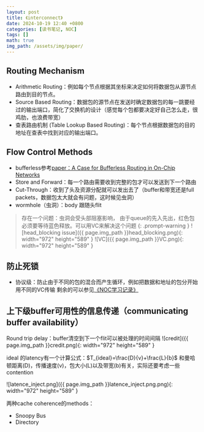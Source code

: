 ```yaml
---
layout: post
title: 《interconnect》
date: 2024-10-19 12:40 +0800
categories: [读书笔记, NOC]
tags: []
math: true
img_path: /assets/img/paper/
---
```


## Routing Mechanism
- Arithmetic Routing：例如每个节点根据其坐标来决定如何将数据包从源节点路由到目的节点。
- Source Based Routing：数据包的源节点在发送时确定数据包的每一跳要经过的输出端口，简化了交换机的设计（感觉每个包都要决定好自己怎么走，很鸡肋，也浪费带宽）
- 查表路由机制 (Table Lookup Based Routing)：每个节点根据数据包的目的地址在查表中找到对应的输出端口。

## Flow Control Methods
- bufferless参考[paper：A Case for Bufferless Routing in On-Chip Networks](https://rockyqluo.github.io/posts/A-Case-for-Bufferless-Routing-in-On-Chip-Networks/)
- Store and Forward：每一个路由需要收到完整的包才可以发送到下一个路由
- Cut-Through：收到了头及资源分配就可以发出去了（buffer和带宽还是full packets，数据包太大就会有问题，这时候见虫洞）
- wormhole（虫洞）：body 跟随头flit
> 存在一个问题：虫洞会受头部阻塞影响， 由于queue的先入先出，红色包必须要等待蓝色释放。可以用VC来解决这个问题
{: .prompt-warning }
![head_blocking issue]({{ page.img_path }}head_blocking.png){: width="972" height="589" }
![VC]({{ page.img_path }}VC.png){: width="972" height="589" }

## 防止死锁
- 协议级：防止由于不同的包的混合而产生循环，例如把数据和地址的包分开始用不同的VC传输
剩余的可以参见[《NOC学习记录》](https://rockyqluo.github.io/posts/noc/)

## 上下级buffer可用性的信息传递（communicating buffer availability）
Round trip delay：buffer清空到下一个flit可以被处理的时间间隔
![credit]({{ page.img_path }}credit.png){: width="972" height="589" }


ideal 的latency有一个计算公式：$T_{ideal}=\frac{D}{v}+\frac{L}{b}$
和曼哈顿距离(D)，传播速度(v)，包大小(L)以及带宽(b)有关，实际还要考虑一些contention

![latence_inject.png]({{ page.img_path }}latence_inject.png.png){: width="972" height="589" }

两种cache coherence的methods：
* Snoopy Bus
* Directory

